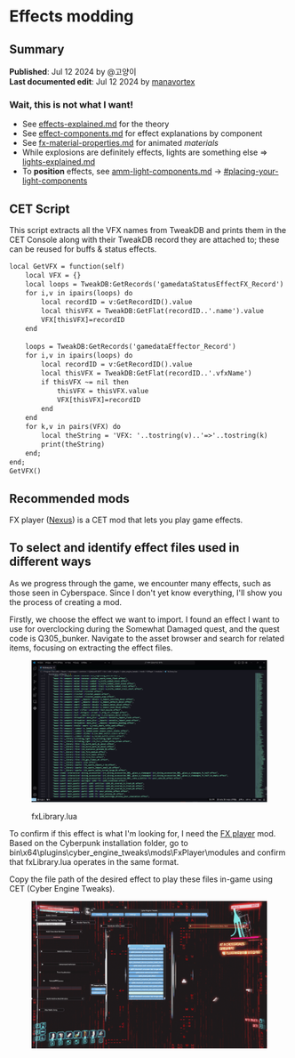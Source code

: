 # Effects modding

## Summary

**Published**: Jul 12 2024 by @고양이\
**Last documented edit**: Jul 12 2024 by [manavortex](https://app.gitbook.com/u/NfZBoxGegfUqB33J9HXuCs6PVaC3 "mention")

### Wait, this is not what I want!

* See [effects-explained.md](../../../for-mod-creators-theory/files-and-what-they-do/effects-explained.md "mention") for the theory
* See [effect-components.md](../../../for-mod-creators-theory/files-and-what-they-do/components/documented-components/effect-components.md "mention") for effect explanations by component
* See [fx-material-properties.md](../../../for-mod-creators-theory/materials/configuring-materials/fx-material-properties.md "mention") for animated _materials_
* While explosions are definitely effects, lights are something else => [lights-explained.md](../../../for-mod-creators-theory/files-and-what-they-do/lights-explained.md "mention")
* To **position** effects, see [amm-light-components.md](../custom-props/amm-light-components.md "mention") -> [#placing-your-light-components](../custom-props/amm-light-components.md#placing-your-light-components "mention")

## CET Script

This script extracts all the VFX names from TweakDB and prints them in the CET Console along with their TweakDB record they are attached to; these can be reused for buffs & status effects.

```
local GetVFX = function(self)
	local VFX = {}
	local loops = TweakDB:GetRecords('gamedataStatusEffectFX_Record')
	for i,v in ipairs(loops) do
		local recordID = v:GetRecordID().value
		local thisVFX = TweakDB:GetFlat(recordID..'.name').value
		VFX[thisVFX]=recordID
	end
	
	loops = TweakDB:GetRecords('gamedataEffector_Record')
	for i,v in ipairs(loops) do
		local recordID = v:GetRecordID().value
		local thisVFX = TweakDB:GetFlat(recordID..'.vfxName')
		if thisVFX ~= nil then
			thisVFX = thisVFX.value
			VFX[thisVFX]=recordID
		end
	end
	for k,v in pairs(VFX) do
		local theString = 'VFX: '..tostring(v)..'=>'..tostring(k)
		print(theString)
	end;
end;
GetVFX()

```

## Recommended mods

FX player ([Nexus](https://www.nexusmods.com/cyberpunk2077/mods/8194)) is a CET mod that lets you play game effects.&#x20;

## To select and identify effect files used in different ways

As we progress through the game, we encounter many effects, such as those seen in Cyberspace. Since I don't yet know everything, I'll show you the process of creating a mod.

Firstly, we choose the effect we want to import. I found an effect I want to use for overclocking during the Somewhat Damaged quest, and the quest code is Q305\_bunker. Navigate to the asset browser and search for related items, focusing on extracting the effect files.

<figure><img src="../../../.gitbook/assets/image (471).png" alt=""><figcaption><p>fxLibrary.lua</p></figcaption></figure>

To confirm if this effect is what I'm looking for, I need the [FX player](https://www.nexusmods.com/cyberpunk2077/mods/8194) mod. Based on the Cyberpunk installation folder, go to bin\x64\plugins\cyber\_engine\_tweaks\mods\FxPlayer\modules and confirm that fxLibrary.lua operates in the same format.&#x20;

Copy the file path of the desired effect to play these files in-game using CET (Cyber Engine Tweaks).

<figure><img src="../../../.gitbook/assets/image (472).png" alt=""><figcaption></figcaption></figure>

